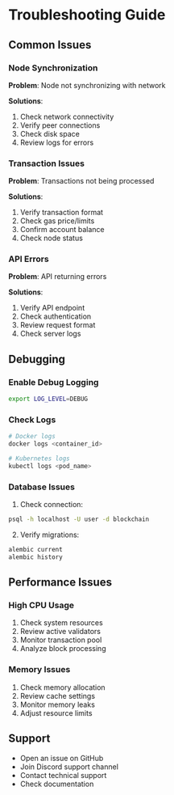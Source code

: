 # Troubleshooting Guide

## Common Issues

### Node Synchronization

**Problem**: Node not synchronizing with network

**Solutions**:
1. Check network connectivity
2. Verify peer connections
3. Check disk space
4. Review logs for errors

### Transaction Issues

**Problem**: Transactions not being processed

**Solutions**:
1. Verify transaction format
2. Check gas price/limits
3. Confirm account balance
4. Check node status

### API Errors

**Problem**: API returning errors

**Solutions**:
1. Verify API endpoint
2. Check authentication
3. Review request format
4. Check server logs

## Debugging

### Enable Debug Logging

```bash
export LOG_LEVEL=DEBUG
```

### Check Logs

```bash
# Docker logs
docker logs <container_id>

# Kubernetes logs
kubectl logs <pod_name>
```

### Database Issues

1. Check connection:
```bash
psql -h localhost -U user -d blockchain
```

2. Verify migrations:
```bash
alembic current
alembic history
```

## Performance Issues

### High CPU Usage

1. Check system resources
2. Review active validators
3. Monitor transaction pool
4. Analyze block processing

### Memory Issues

1. Check memory allocation
2. Review cache settings
3. Monitor memory leaks
4. Adjust resource limits

## Support

- Open an issue on GitHub
- Join Discord support channel
- Contact technical support
- Check documentation
